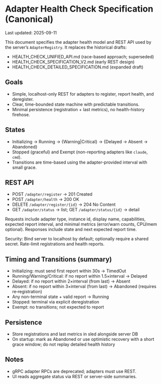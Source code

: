 # Adapter Health Check Specification (Canonical)

Last updated: 2025-09-11

This document specifies the adapter health model and REST API used by the server’s `AdapterRegistry`. It replaces the historical drafts:
- HEALTH_CHECK_UNIFIED_API.md (race-based approach; superseded)
- HEALTH_CHECK_SPECIFICATION_V2.md (early REST design)
- HEALTH_CHECK_DETAILED_SPECIFICATION.md (expanded draft)

## Goals
- Simple, localhost-only REST for adapters to register, report health, and deregister.
- Clear, time-bounded state machine with predictable transitions.
- Minimal persistence (registration + last metrics), no health-history firehose.

## States
- Initializing → Running → {Warning|Critical} → {Delayed → Absent → Abandoned}
- Stopped (graceful) and Exempt (non-reporting adapters like `claude`, `cmd`).
- Transitions are time-based using the adapter-provided interval with small grace.

## REST API
- POST `/adapter/register` → 201 Created
- POST `/adapter/health` → 200 OK
- DELETE `/adapter/register/{id}` → 204 No Content
- GET `/adapter/status` → list; GET `/adapter/status/{id}` → detail

Requests include adapter type, instance id, display name, capabilities, expected report interval, and minimal metrics (error/warn counts, CPU/mem optional). Responses include state and next expected report time.

Security: Bind server to localhost by default; optionally require a shared secret. Rate-limit registrations and health reports.

## Timing and Transitions (summary)
- Initializing: must send first report within 30s → TimedOut
- Running/Warning/Critical: if no report within 1.5×interval → Delayed
- Delayed: if no report within 2×interval (from last) → Absent
- Absent: if no report within 3×interval (from last) → Abandoned (requires re‑registration)
- Any non-terminal state + valid report → Running
- Stopped: terminal via explicit deregistration
- Exempt: no transitions; not expected to report

## Persistence
- Store registrations and last metrics in sled alongside server DB
- On startup: mark as Abandoned or use optimistic recovery with a short grace window; do not replay detailed health history

## Notes
- gRPC adapter RPCs are deprecated; adapters must use REST.
- UI reads aggregate status via REST or server-side summaries.


